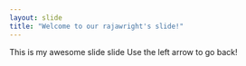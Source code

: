 ```yaml
---
layout: slide
title: "Welcome to our rajawright's slide!"
---
```

This is my awesome slide slide
Use the left arrow to go back!